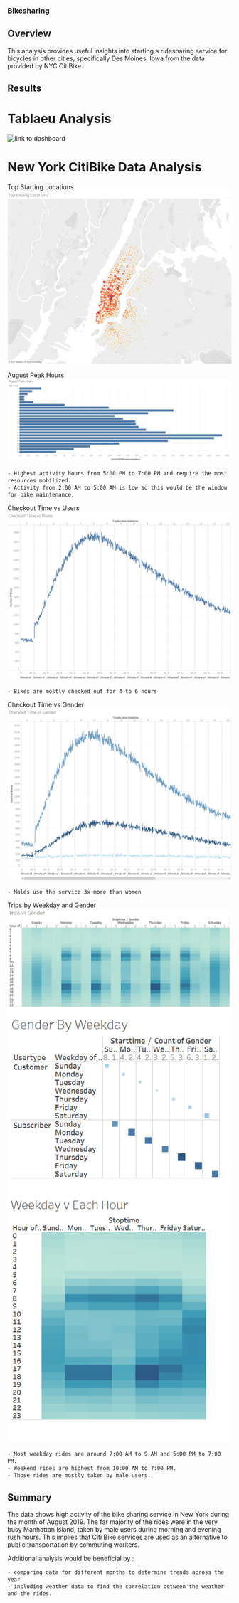 ### Bikesharing

## Overview 

This analysis provides useful insights into starting a ridesharing service for bicycles in other cities, specifically Des Moines, Iowa from the data provided by NYC CitiBike.

## Results

# Tablaeu Analysis
![link to dashboard](https://public.tableau.com/app/profile/muru4340/viz/Citibike_16378928786110/NYCCityBikeData)


# New York CitiBike Data Analysis

Top Starting Locations
![image](https://github.com/msingaram1/Bikesharing/blob/main/Locations.PNG)

August Peak Hours 
![image](https://github.com/msingaram1/Bikesharing/blob/main/August%20Peak%20Hours.PNG)
    
    
    
    - Highest activity hours from 5:00 PM to 7:00 PM and require the most resources mobilized.
    - Activity from 2:00 AM to 5:00 AM is low so this would be the window for bike maintenance.

Checkout Time vs Users
![image](https://github.com/msingaram1/Bikesharing/blob/main/Checkout%20Time%20vs%20Users.PNG)

    - Bikes are mostly checked out for 4 to 6 hours
    
Checkout Time vs Gender
![image](https://github.com/msingaram1/Bikesharing/blob/main/Checkout%20Time%20vs%20Genders.PNG)
    
    
    - Males use the service 3x more than women
    
Trips by Weekday and Gender
    ![image](https://github.com/msingaram1/Bikesharing/blob/main/Trips%20vs%20Gender.PNG)
    ![image](https://github.com/msingaram1/Bikesharing/blob/main/Gender%20by%20Weekday.PNG)
    ![image](https://github.com/msingaram1/Bikesharing/blob/main/Weekday%20vs%20Hour.PNG)

    
    
    - Most weekday rides are around 7:00 AM to 9 AM and 5:00 PM to 7:00 PM.
    - Weekend rides are highest from 10:00 AM to 7:00 PM.
    - Those rides are mostly taken by male users.
    
## Summary
The data shows high activity of the bike sharing service in New York during the month of August 2019.
The far majority of the rides were in the very busy Manhattan Island, taken by male users during morning and evening rush hours. This implies that Citi Bike services are used as an alternative to public transportation by commuting workers.

Additional analysis would be beneficial by :

    - comparing data for different months to determine trends across the year
    - including weather data to find the correlation between the weather and the rides.



   
